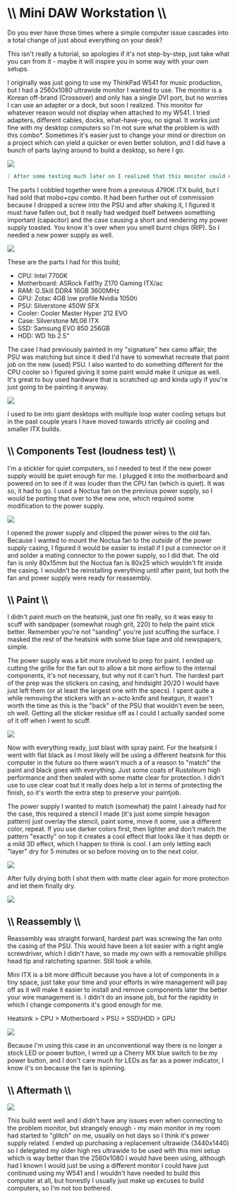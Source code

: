 # \\\ Mini DAW Workstation \\\

Do you ever have those times where a simple computer issue cascades into a total change of just about everything on your desk? 

This isn't really a tutorial, so apologies if it's not step-by-step, just take what you can from it - maybe it will inspire you in some way with your own setups. 

I originally was just going to use my ThinkPad W541 for music production, but I had a 2560x1080 ultrawide monitor I wanted to use. The monitor is a Korean off-brand (Crossover) and only has a single DVI port, but no worries I can use an adapter or a dock, but soon I realized. This monitor for whatever reason would not display when attached to my W541. I tried adapters, different cables, docks, what-have-you, no signal. It works just fine with my desktop computers so I'm not sure what the problem is with this combo*.  Sometimes it's easier just to change your mind or direction on a project which can yield a quicker or even better solution, and I did have a bunch of parts laying around to build a desktop, so here I go. 

![](01_laptop.jpg)

```markdown
[ After some testing much later on I realized that this monitor could not be used if you were using it paired with a another monitor as well (multi-monitor). I had never encountered this before, but I confirmed by plugging in the Crossover monitor on a system I knew it worked with, and then as soon as I plugged in another monitor the Crossover would go black and not display signal anymore, as soon as I unplugged the 2nd monitor then the Crossover would come back to life and display correctly. Since all laptops inherently have a monitor already, any monitor you attach to them will be the 2nd monitor, so it looks like this Crossover monitor can only be used by itself, which is a bummer because I love using tons of monitors on a single computer.]
```

The parts I cobbled together were from a previous 4790K ITX build, but I had sold that mobo+cpu combo. It had been further out of commission because I dropped a screw into the PSU and after shaking it, I figured it must have fallen out, but it really had wedged itself between something important (capacitor) and the case causing a short and rendering my power supply toasted. You know it's over when you smell burnt chips (RIP). So I needed a new power supply as well. 

![](02_parts.jpg)

These are the parts I had for this build; 

* CPU: Intel 7700K
* Motherboard: ASRock Fatl1ty Z170 Gaming ITX/ac
* RAM: G.Skill DDR4 16GB 3600MHz
* GPU: Zotac 4GB low profile Nvidia 1050ti
* PSU: Silverstone 450W SFX
* Cooler: Cooler Master Hyper 212 EVO
* Case: Silverstone ML06 ITX
* SSD: Samsung EVO 850 256GB
* HDD: WD 1tb 2.5"

The case I had previously painted in my "signature" hex camo affair, the PSU was matching but since it died I'd have to somewhat recreate that paint job on the new (used) PSU. I also wanted to do something different for the CPU cooler so I figured giving it some paint would make it unique as well. It's great to buy used hardware that is scratched up and kinda ugly if you're just going to be painting it anyway. 

  ![](03_case.jpg)

I used to be into giant desktops with multiple loop water cooling setups but in the past couple years I have moved towards strictly air cooling and smaller ITX builds. 


## \\\ Components Test (loudness test) \\\

I'm a stickler for quiet computers, so I needed to test if the new power supply would be quiet enough for me. I plugged it into the motherboard and powered on to see if it was louder than the CPU fan (which is quiet). It was so, it had to go. I used a Noctua fan on the previous power supply, so I would be porting that over to the new one, which required some modification to the power supply. 

![](04_test.jpg)

I opened the power supply and clipped the power wires to the old fan. Because I wanted to mount the Noctua fan to the *outside* of the power supply casing, I figured it would be easier to install if I put a connector on it and solder a mating connector to the power supply, so I did that. The old fan is only 80x15mm but the Noctua fan is 80x25 which wouldn't fit inside the casing. I wouldn't be reinstalling everything until after paint, but both the fan and power supply were ready for reassembly. 

## \\\ Paint \\\

I didn't paint much on the heatsink, just one fin really, so it was easy to scuff with sandpaper (somewhat rough grit, 220) to help the paint stick better. Remember you're not "sanding" you're just scuffing the surface. I masked the rest of the heatsink with some blue tape and old newspapers, simple. 

The power supply was a bit more involved to prep for paint. I ended up cutting the grille for the fan out to allow a bit more airflow to the internal components, it's not necessary, but why not it can't hurt. The hardest part of the prep was the stickers on casing, and hindsight 20/20 I would have just left them (or at least the largest one with the specs). I spent quite a while removing the stickers with an x-acto knife and heatgun, it wasn't worth the time as this is the "back" of the PSU that wouldn't even be seen, oh well. Getting all the sticker residue off as I could I actually sanded some of it off when I went to scuff. 

![](05_paint_heat.jpg)

Now with everything ready, just blast with spray paint. For the heatsink I went with flat black as I most likely will be using a different heatsink for this computer in the future so there wasn't much a of a reason to "match" the paint and black goes with everything. Just some coats of Rustoleum high performance and then sealed with some matte clear for protection. I didn't use to use clear coat but it really does help a lot in terms of protecting the finish, so it's worth the extra step to preserve your paintjob. 

The power supply I wanted to match (somewhat) the paint I already had for the case, this required a stencil I made (it's just some simple hexagon pattern) just overlay the stencil, paint some, move it some, use a different color, repeat. If you use darker colors first, then lighter and don't match the pattern "exactly" on top it creates a cool effect that looks like it has depth or a mild 3D effect, which I happen to think is cool. I am only letting each "layer" dry for 5 minutes or so before moving on to the next color.

![](06_paint_psu.jpg)

After fully drying both I shot them with matte clear again for more protection and let them finally dry. 

![](07_paint_comp.jpg)

## \\\ Reassembly \\\

Reassembly was straight forward, hardest part was screwing the fan onto the casing of the PSU. This would have been a lot easier with a right angle screwdriver, which I didn't have, so made my own with a removable phillips head tip and ratcheting spanner. Still took a while. 

Mini ITX is a bit more difficult because you have a lot of components in a tiny space, just take your time and your efforts in wire management will pay off as it will make it easier to install and remove components later the better your wire management is. I didn't do an insane job, but for the rapidity in which I change components it's good enough for me. 

Heatsink > CPU > Motherboard > PSU > SSD\HDD > GPU 

![](08_assembly.jpg)

Because I'm using this case in an unconventional way there is no longer a stock LED or power button, I wired up a Cherry MX blue switch to be my power button, and I don't care much for LEDs as far as a power indicator, I know it's on because the fan is spinning. 

## \\\ Aftermath \\\

![](09_finished.jpg)

This build went well and I didn't have any issues even when connecting to the problem monitor, but strangely enough - my main monitor in my room had started to "glitch" on me, usually on hot days so I think it's power supply related. I ended up purchasing a replacement ultrawide (3440x1440) so I delegated my older high res ultrawide to be used with this mini setup which is way better than the 2560x1080 I would have been using, although had I known I would just be using a different monitor I could have just continued using my W541 and I wouldn't have needed to build this computer at all, but honestly I usually just make up excuses to build computers, so I'm not too bothered. 
